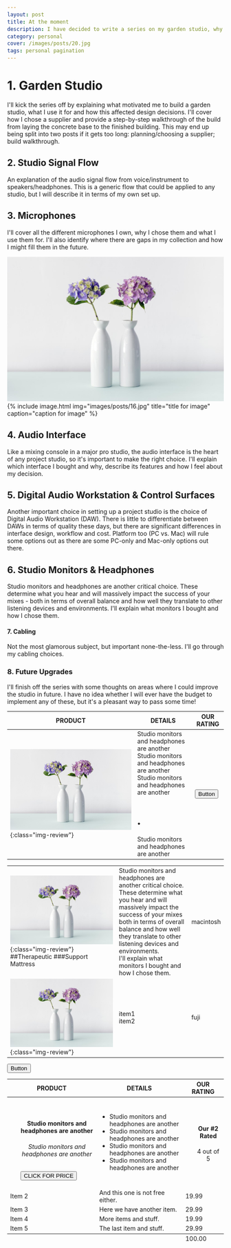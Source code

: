 ```yaml
---
layout: post
title: At the moment
description: I have decided to write a series on my garden studio, why I decided to build it, the gear I selected and how I use it. Here is a quick overview of my plans for this series
category: personal
cover: /images/posts/20.jpg
tags: personal pagination
---
```

# 1. Garden Studio
I'll kick the series off by explaining what motivated me to build a garden studio, what I use it for and how this affected design decisions. I'll cover how I chose a supplier and provide a step-by-step walkthrough of the build from laying the concrete base to the finished building. This may end up being split into two posts if it gets too long: planning/choosing a supplier; build walkthrough.


## 2. Studio Signal Flow
An explanation of the audio signal flow from voice/instrument to speakers/headphones. This is a generic flow that could be applied to any studio, but I will describe it in terms of my own set up.


## 3. Microphones
I'll cover all the different microphones I own, why I chose them and what I use them for. I'll also identify where there are gaps in my collection and how I might fill them in the future.

![My helpful screenshot](images/posts/16.jpg)
{% include image.html
            img="images/posts/16.jpg"
            title="title for image"
            caption="caption for image" %}

## 4. Audio Interface
Like a mixing console in a major pro studio, the audio interface is the heart of any project studio, so it's important to make the right choice. I'll explain which interface I bought and why, describe its features and how I feel about my decision.


## 5. Digital Audio Workstation & Control Surfaces
Another important choice in setting up a project studio is the choice of Digital Audio Workstation (DAW). There is little to differentiate between DAWs in terms of quality these days, but there are significant differences in interface design, workflow and cost. Platform too (PC vs. Mac) will rule some options out as there are some PC-only and Mac-only options out there.  


## 6. Studio Monitors & Headphones
Studio monitors and headphones are another critical choice. These determine what you hear and will massively impact the success of your mixes - both in terms of overall balance and how well they translate to other listening devices and environments. I'll explain what monitors I bought and how I chose them. 


#### 7. Cabling
Not the most glamorous subject, but important none-the-less. I'll go through my cabling choices.


### 8. Future Upgrades
I'll finish off the series with some thoughts on areas where I could improve the studio in future. I have no idea whether I will ever have the budget to implement any of these, but it's a pleasant way to pass some time!


| PRODUCT | DETAILS | OUR RATING |
|-------|--------|---------|
| ![My helpful screenshot](images/posts/16.jpg){:class="img-review"} | Studio monitors and headphones are another <br/> Studio monitors and headphones are another <br/> Studio monitors and headphones are another <br/><h1>.</h1> Studio monitors and headphones are another <br/> | <button class='c-btn c-btn--active'>Button</button> |



|           |          |        |
|-------|--------|---------|
| ![My helpful screenshot](images/posts/16.jpg){:class="img-review"} <br/> ##Therapeutic ###Support Mattress| Studio monitors and headphones are another critical choice.<br/> These determine what you hear and will massively impact the success of your mixes <br/> both in terms of overall balance and how well <br/>they translate to other listening devices and environments. <br/>I'll explain what monitors I bought and how I chose them.| macintosh |
|![My helpful screenshot](images/posts/16.jpg){:class="img-review"} |  item1<br/>item2 | fuji |


<button class='c-btn c-btn--active'>Button</button>


<div >
	<table class="fixed">
			<thead>
				<tr >
					<th style="text-align: center;">PRODUCT</th>
					<th style="text-align: center;">DETAILS</th>
					<th style="text-align: center;">OUR RATING</th>
				</tr>
			</thead>
			<tbody>
				<tr>
					<td>	
						<ol style="list-style: none;">
						<li> <img src="{{ "/images/posts/16.jpg" | absolute_url }}" alt="" /></li>
						<li style="text-align: center;"><H4>Studio monitors and headphones are another</H4></li>
						<li style="text-align: center;"><H6>Studio monitors and headphones are another</H6></li>
						<li><button class='c-btn c-btn--active'>CLICK FOR PRICE</button></li>
						</ol>
					</td>
					<td>
						<ul>
						<li> Studio monitors and headphones are another</li>
						<li>Studio monitors and headphones are another </li>
						<li> Studio monitors and headphones are another</li>
						<li> Studio monitors and headphones are another</li>
						</ul>
					</td>
					<td>	
						<ul style="list-style: none;">
						<li style="text-align: center;"> <H4> Our #2 Rated </H4></li>
						<li style="text-align: center;"> 
							<span class="fa fa-star checked"></span>
						      	<span class="fa fa-star checked"></span>
							<span class="fa fa-star checked"></span>
							<span class="fa fa-star checked"></span>
							<span class="fa fa-star"></span>
						</li>
						<li style="text-align: center;"> 4 out of 5</li>
						</ul>
					</td>
				</tr>
				<tr>
					<td>Item 2</td>
					<td>And this one is not free either.</td>
					<td>19.99</td>
				</tr>
				<tr>
					<td>Item 3</td>
					<td>Here we have another item.</td>
					<td>29.99</td>
				</tr>
				<tr>
					<td>Item 4</td>
					<td>More items and stuff.</td>
					<td>19.99</td>
				</tr>
				<tr>
					<td>Item 5</td>
					<td>The last item and stuff.</td>
					<td>29.99</td>
				</tr>
			</tbody>
			<tfoot>
				<tr>
					<td colspan="2"></td>
					<td>100.00</td>
				</tr>
			</tfoot>
		</table>
	</div>
